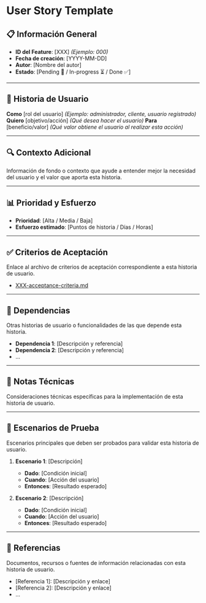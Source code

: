 # User Story Template

## 📋 Información General

- **ID del Feature**: [XXX] *(Ejemplo: 000)*
- **Fecha de creación**: [YYYY-MM-DD]
- **Autor**: [Nombre del autor]
- **Estado**: [Pending 📌 / In-progress ⏳ / Done ✅]

---

## 📝 Historia de Usuario

**Como** [rol del usuario] *(Ejemplo: administrador, cliente, usuario registrado)*
**Quiero** [objetivo/acción] *(Qué desea hacer el usuario)*
**Para** [beneficio/valor] *(Qué valor obtiene el usuario al realizar esta acción)*

---

## 🔍 Contexto Adicional

Información de fondo o contexto que ayude a entender mejor la necesidad del usuario y el valor que aporta esta historia.

---

## 📊 Prioridad y Esfuerzo

- **Prioridad**: [Alta / Media / Baja]
- **Esfuerzo estimado**: [Puntos de historia / Días / Horas]

---

## ✅ Criterios de Aceptación

Enlace al archivo de criterios de aceptación correspondiente a esta historia de usuario.

- [XXX-acceptance-criteria.md](./XXX-acceptance-criteria.md)

---

## 🔄 Dependencias

Otras historias de usuario o funcionalidades de las que depende esta historia.

- **Dependencia 1**: [Descripción y referencia]
- **Dependencia 2**: [Descripción y referencia]
- ...

---

## 📝 Notas Técnicas

Consideraciones técnicas específicas para la implementación de esta historia de usuario.

---

## 🧪 Escenarios de Prueba

Escenarios principales que deben ser probados para validar esta historia de usuario.

1. **Escenario 1**: [Descripción]
   - **Dado**: [Condición inicial]
   - **Cuando**: [Acción del usuario]
   - **Entonces**: [Resultado esperado]

2. **Escenario 2**: [Descripción]
   - **Dado**: [Condición inicial]
   - **Cuando**: [Acción del usuario]
   - **Entonces**: [Resultado esperado]

---

## 📂 Referencias

Documentos, recursos o fuentes de información relacionadas con esta historia de usuario.

- [Referencia 1]: [Descripción y enlace]
- [Referencia 2]: [Descripción y enlace]
- ...